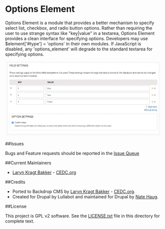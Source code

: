 # Options Element

Options Element is a module that provides a better mechanism to specify select 
list, checkbox, and radio button options. Rather than requiring the user to use 
strange syntax like "key|value" in a textarea, Options Element provides a clean 
interface for specifying options. Developers may use $element['#type'] = 
'options' in their own modules. If JavaScript is disabled, any 'options_element' 
will degrade to the standard textarea for specifying options.

![Options Element](https://github.com/backdrop-contrib/options_element/blob/1.x-1.x/images/options-element-screenshot.jpg "Options Element example")

##Issues

Bugs and Feature requests should be reported in the
[Issue Queue](https://github.com/backdrop-contrib/options_element/issues)

##Current Maintainers

- [Laryn Kragt Bakker](https://github.com/laryn) - [CEDC.org](https://cedc.org)

##Credits

- Ported to Backdrop CMS by [Laryn Kragt Bakker](https://github.com/laryn) - [CEDC.org](https://cedc.org).
- Created for Drupal by Lullabot and maintained for Drupal by [Nate Haug](https://github.com/quicksketch).

##License

This project is GPL v2 software. See the [LICENSE.txt](https://github.com/backdrop-contrib/options_element/blob/1.x-1.x/LICENSE.txt) 
file in this directory for complete text.
